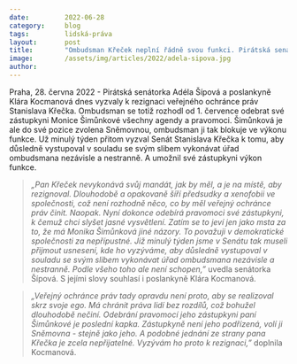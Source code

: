 ```yaml
---
date:         2022-06-28
category:     blog
tags:         lidská-práva
layout:       post
title:        "Ombudsman Křeček neplní řádně svou funkci. Pirátská senátorka Adéla Šípová a poslankyně Klára Kocmanová ho vyzvaly k rezignaci"
image:        /assets/img/articles/2022/adela-sipova.jpg
author:       
---
```



Praha, 28. června 2022 - Pirátská senátorka Adéla Šípová a poslankyně Klára Kocmanová dnes vyzvaly k rezignaci veřejného ochránce práv Stanislava Křečka. Ombudsman se totiž rozhodl od 1. července odebrat své zástupkyni Monice Šimůnkové všechny agendy a pravomoci. Šimůnková je ale do své pozice zvolena Sněmovnou, ombudsman ji tak blokuje ve výkonu funkce. Už minulý týden přitom vyzval Senát Stanislava Křečka k tomu, aby důsledně vystupoval v souladu se svým slibem vykonávat úřad ombudsmana nezávisle a nestranně. A umožnil své zástupkyni výkon funkce.

> *„Pan Křeček nevykonává svůj mandát, jak by měl, a je na místě, aby rezignoval. Dlouhodobě a opakovaně šíří předsudky a xenofobii ve společnosti, což není rozhodně něco, co by měl veřejný ochránce práv činit. Naopak. Nyní dokonce odebírá pravomoci své zástupkyni, k čemuž chci slyšet jasné vysvětlení. Zatím se to jeví jen jako msta za to, že má Monika Šimůnková jiné názory. To považuji v demokratické společnosti za nepřípustné. Již minulý týden jsme v Senátu tak museli přijmout usnesení, kde ho vyzýváme, aby důsledně vystupoval v souladu se svým slibem vykonávat úřad ombudsmana nezávisle a nestranně. Podle všeho toho ale není schopen,”* uvedla senátorka Šípová. S jejími slovy souhlasí i poslankyně Klára Kocmanová.

> *„Veřejný ochránce práv tady opravdu není proto, aby se realizoval skrz svoje ego. Má chránit práva lidí bez rozdílů, což bohužel dlouhodobě nečiní. Odebrání pravomocí jeho zástupkyni paní Šimůnkové je poslední kapka. Zástupkyně není jeho podřízená, volí ji Sněmovna - stejně jako jeho. A podobné jednání ze strany pana Křečka je zcela nepřijatelné. Vyzývám ho proto k rezignaci,”* doplnila Kocmanová. 
